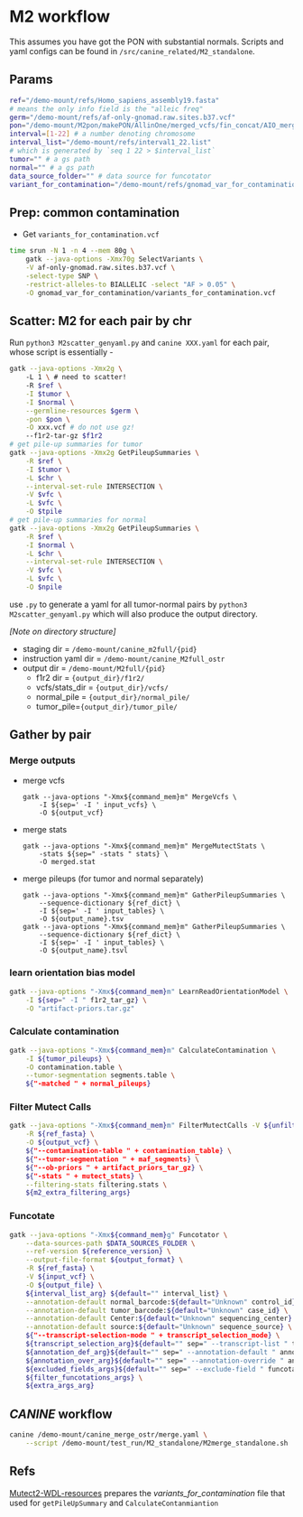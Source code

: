 # M2 workflow

This assumes you have got the PON with substantial normals. Scripts and yaml configs can be found in `/src/canine_related/M2_standalone`.

## Params

```bash
ref="/demo-mount/refs/Homo_sapiens_assembly19.fasta"
# means the only info field is the "alleic freq"
germ="/demo-mount/refs/af-only-gnomad.raw.sites.b37.vcf" 
pon="/demo-mount/M2pon/makePON/AllinOne/merged_vcfs/fin_concat/AIO_merged_PON.vcf"
interval=[1-22] # a number denoting chromosome
interval_list="/demo-mount/refs/interval1_22.list"
# which is generated by `seq 1 22 > $interval_list`
tumor="" # a gs path
normal="" # a gs path
data_source_folder="" # data source for funcotator
variant_for_contamination="/demo-mount/refs/gnomad_var_for_contamination/variants_for_contamination.vcf"
```

## Prep: common contamination

- Get `variants_for_contamination.vcf`

```bash
time srun -N 1 -n 4 --mem 80g \
	gatk --java-options -Xmx70g SelectVariants \
	-V af-only-gnomad.raw.sites.b37.vcf \
	-select-type SNP \
	-restrict-alleles-to BIALLELIC -select "AF > 0.05" \
	-O gnomad_var_for_contamination/variants_for_contamination.vcf
```

## Scatter: M2 for each pair by chr

Run `python3 M2scatter_genyaml.py` and `canine XXX.yaml` for each pair, whose script is essentially - 

```bash
gatk --java-options -Xmx2g \ 
	-L 1 \ # need to scatter!
	-R $ref \
	-I $tumor \
	-I $normal \
	--germline-resources $germ \
	-pon $pon \
	-O xxx.vcf # do not use gz!
	--f1r2-tar-gz $f1r2
# get pile-up summaries for tumor
gatk --java-options -Xmx2g GetPileupSummaries \
	-R $ref \
	-I $tumor \
	-L $chr \
	--interval-set-rule INTERSECTION \
	-V $vfc \
	-L $vfc \
	-O $tpile
# get pile-up summaries for normal
gatk --java-options -Xmx2g GetPileupSummaries \
	-R $ref \
	-I $normal \
	-L $chr \
	--interval-set-rule INTERSECTION \
	-V $vfc \
	-L $vfc \
	-O $npile
```

use `.py` to generate a yaml for all tumor-normal pairs by `python3 M2scatter_genyaml.py` which will also produce the output directory.

*[Note on directory structure]*

* staging dir = `/demo-mount/canine_m2full/{pid}`
* instruction yaml dir = `/demo-mount/canine_M2full_ostr`
* output dir = `/demo-mount/M2full/{pid}`
  * f1r2 dir = `{output_dir}/f1r2/`
  * vcfs/stats_dir = `{output_dir}/vcfs/`
  * normal_pile = `{output_dir}/normal_pile/`
  * tumor_pile=`{output_dir}/tumor_pile/`

## Gather by pair

### Merge outputs

* merge vcfs

  ```
  gatk --java-options "-Xmx${command_mem}m" MergeVcfs \
      -I ${sep=' -I ' input_vcfs} \
      -O ${output_vcf}
  ```

* merge stats

  ```
  gatk --java-options "-Xmx${command_mem}m" MergeMutectStats \
      -stats ${sep=" -stats " stats} \
      -O merged.stat
  ```

* merge pileups (for tumor and normal separately)

  ```
  gatk --java-options "-Xmx${command_mem}m" GatherPileupSummaries \
      --sequence-dictionary ${ref_dict} \
      -I ${sep=' -I ' input_tables} \
      -O ${output_name}.tsv
  gatk --java-options "-Xmx${command_mem}m" GatherPileupSummaries \
      --sequence-dictionary ${ref_dict} \
      -I ${sep=' -I ' input_tables} \
      -O ${output_name}.tsvl
  ```

### learn orientation bias model

```bash
gatk --java-options "-Xmx${command_mem}m" LearnReadOrientationModel \
    -I ${sep=" -I " f1r2_tar_gz} \
    -O "artifact-priors.tar.gz"
```

### Calculate contamination

```bash
gatk --java-options "-Xmx${command_mem}m" CalculateContamination \
    -I ${tumor_pileups} \
    -O contamination.table \
    --tumor-segmentation segments.table \
    ${"-matched " + normal_pileups}
```

### Filter Mutect Calls

```bash
gatk --java-options "-Xmx${command_mem}m" FilterMutectCalls -V ${unfiltered_vcf} \
    -R ${ref_fasta} \
    -O ${output_vcf} \
    ${"--contamination-table " + contamination_table} \
    ${"--tumor-segmentation " + maf_segments} \
    ${"--ob-priors " + artifact_priors_tar_gz} \
    ${"-stats " + mutect_stats} \
    --filtering-stats filtering.stats \
    ${m2_extra_filtering_args}
```

### Funcotate

```bash
gatk --java-options "-Xmx${command_mem}g" Funcotator \
    --data-sources-path $DATA_SOURCES_FOLDER \
    --ref-version ${reference_version} \
    --output-file-format ${output_format} \
    -R ${ref_fasta} \
    -V ${input_vcf} \
    -O ${output_file} \
    ${interval_list_arg} ${default="" interval_list} \
    --annotation-default normal_barcode:${default="Unknown" control_id} \
    --annotation-default tumor_barcode:${default="Unknown" case_id} \
    --annotation-default Center:${default="Unknown" sequencing_center} \
    --annotation-default source:${default="Unknown" sequence_source} \
	${"--transcript-selection-mode " + transcript_selection_mode} \
	${transcript_selection_arg}${default="" sep=" --transcript-list " transcript_selection_list} \
	${annotation_def_arg}${default="" sep=" --annotation-default " annotation_defaults} \
	${annotation_over_arg}${default="" sep=" --annotation-override " annotation_overrides} \
	${excluded_fields_args}${default="" sep=" --exclude-field " funcotator_excluded_fields} \
	${filter_funcotations_args} \
	${extra_args_arg}
```

## *CANINE* workflow

```bash
canine /demo-mount/canine_merge_ostr/merge.yaml \
	--script /demo-mount/test_run/M2_standalone/M2merge_standalone.sh
```





## Refs

[Mutect2-WDL-resources](https://github.com/broadinstitute/gatk/blob/master/scripts/mutect2_wdl/mutect_resources.wdl) prepares the *variants_for_contamination* file that used for `getPileUpSummary` and `CalculateContanmiantion`

